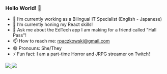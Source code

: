 ### Hello World! 👋

- 🔭 I’m currently working as a Bilingual IT Specialist (English - Japanese)
- 🌱 I’m currently honing my React skills!
- 💬 Ask me about the EdTech app I am making for a friend called "Hall Pass"!
- 📫 How to reach me: rpaczkowski@gmail.com
- 😄 Pronouns: She/They
- ⚡ Fun fact: I am a part-time Horror and JRPG streamer on Twitch! 
<!--
- 👯 I’m looking to collaborate on ...
- 🤔 I’m looking for help with ...
-->

<div>
 <a href='#'> 
<img src="https://github-readme-stats.vercel.app/api/top-langs/?username=RenMari5&text_color=586069&layout=compact&hide_border=true&bg_color=fff&title_color=0366d6&count_private=true&include_all_commits=true" />
  </a>
  <a href='#'>
<img src="https://github-readme-stats.vercel.app/api?username=RenMari5&count_private=true&show_icons=true&icon_color=222&title_color=0366d6&text_color=586069&bg_color=fff&hide=issues&hide_border=true&include_all_commits=true" />
  </a>
</div>
